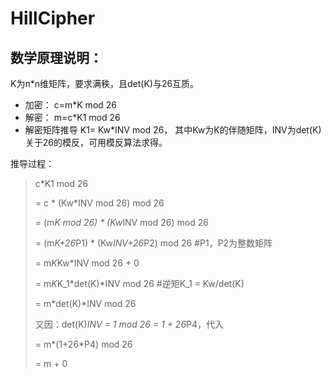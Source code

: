 # HillCipher
## 数学原理说明：
K为n*n维矩阵，要求满秩，且det(K)与26互质。
*  加密：
c=m*K mod 26
*  解密：
m=c*K1 mod 26
*  解密矩阵推导
K1= Kw*INV mod 26， 其中Kw为K的伴随矩阵，INV为det(K)关于26的模反，可用模反算法求得。

推导过程：
> c*K1 mod 26
>
> =          c   * (Kw*INV mod 26) mod 26   
>
> = (m*K mod 26) * (Kw*INV mod 26) mod 26 
>
> =  (m*K+26*P1) * (Kw*INV+26*P2) mod 26   #P1，P2为整数矩阵
>
> =   m*K*Kw*INV mod 26 + 0
>
> =   m*K*K_1*det(K)*INV mod 26       #逆矩K_1 = Kw/det(K)
>
> =   m*det(K)*INV mod 26 
>
> 又因：det(K)*INV = 1 mod 26 = 1 + 26*P4，代入
>
> =   m*(1+26*P4) mod 26 
>
> =   m + 0

